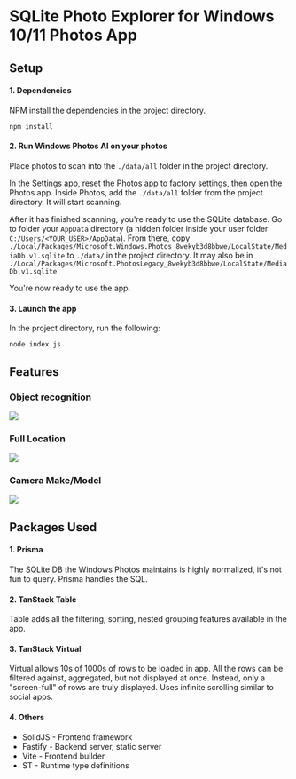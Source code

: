 # SQLite Photo Explorer for Windows 10/11 Photos App
  
## Setup
#### 1. Dependencies
NPM install the dependencies in the project directory.
```
npm install
```
  
#### 2. Run Windows Photos AI on your photos
Place photos to scan into the `./data/all` folder in 
the project directory.
  
In the Settings app, reset the Photos app to factory settings, 
then open the Photos app. Inside Photos, add the `./data/all` folder 
from the project directory. It will start scanning.
  
After it has finished scanning, you're ready to use the SQLite 
database. Go to folder your `AppData` directory (a hidden folder 
inside your user folder `C:/Users/<YOUR_USER>/AppData`). From there, 
copy `./Local/Packages/Microsoft.Windows.Photos_8wekyb3d8bbwe/LocalState/MediaDb.v1.sqlite` to `./data/` in the project directory. It may also be in `./Local/Packages/Microsoft.PhotosLegacy_8wekyb3d8bbwe/LocalState/MediaDb.v1.sqlite`
  
You're now ready to use the app.
  
#### 3. Launch the app
In the project directory, run the following:
```
node index.js
```
  
## Features
### Object recognition
<img src="https://i.imgur.com/oMNMtM5.png" />
  
### Full Location
<img src="https://i.imgur.com/WODoO0T.png" />
  
### Camera Make/Model
<img src="https://i.imgur.com/2R24CPL.png" />
  

## Packages Used
#### 1. Prisma
The SQLite DB the Windows Photos maintains is highly normalized, 
it's not fun to query. Prisma handles the SQL.
  
#### 2. TanStack Table
Table adds all the filtering, sorting, nested grouping features 
available in the app.

#### 3. TanStack Virtual
Virtual allows 10s of 1000s of rows to be loaded in app. 
All the rows can be filtered against, aggregated, but not 
displayed at once. Instead, only a "screen-full" of rows 
are truly displayed. Uses infinite scrolling similar to social apps.
  
#### 4. Others
+ SolidJS - Frontend framework
+ Fastify - Backend server, static server
+ Vite - Frontend builder
+ ST - Runtime type definitions
